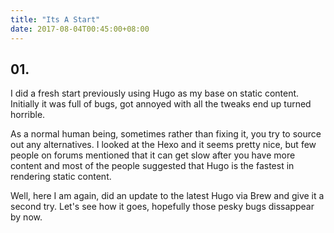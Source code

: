 ```yaml
---
title: "Its A Start"
date: 2017-08-04T00:45:00+08:00
---
```


## 01.

I did a fresh start previously using Hugo as my base on static content. Initially it was full of bugs, got annoyed with all the tweaks end up turned horrible. 

As a normal human being, sometimes rather than fixing it, you try to source out any alternatives. I looked at the Hexo and it seems pretty nice, but few people on forums mentioned that it can get slow after you have more content and most of the people suggested that Hugo is the fastest in rendering static content. 

Well, here I am again, did an update to the latest Hugo via Brew and give it a second try. Let's see how it goes, hopefully those pesky bugs dissappear by now.